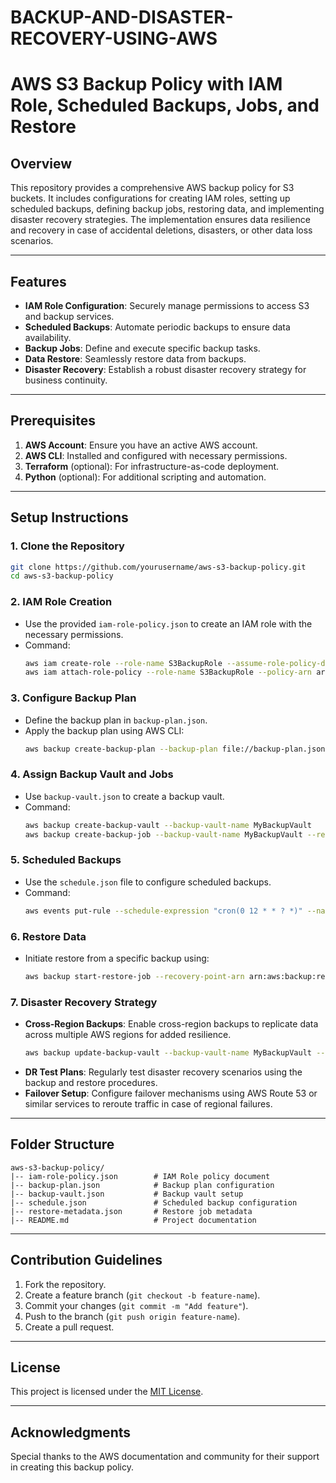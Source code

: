 # BACKUP-AND-DISASTER-RECOVERY-USING-AWS

# AWS S3 Backup Policy with IAM Role, Scheduled Backups, Jobs, and Restore

## Overview
This repository provides a comprehensive AWS backup policy for S3 buckets. It includes configurations for creating IAM roles, setting up scheduled backups, defining backup jobs, restoring data, and implementing disaster recovery strategies. The implementation ensures data resilience and recovery in case of accidental deletions, disasters, or other data loss scenarios.

---

## Features
- **IAM Role Configuration**: Securely manage permissions to access S3 and backup services.
- **Scheduled Backups**: Automate periodic backups to ensure data availability.
- **Backup Jobs**: Define and execute specific backup tasks.
- **Data Restore**: Seamlessly restore data from backups.
- **Disaster Recovery**: Establish a robust disaster recovery strategy for business continuity.

---

## Prerequisites
1. **AWS Account**: Ensure you have an active AWS account.
2. **AWS CLI**: Installed and configured with necessary permissions.
3. **Terraform** (optional): For infrastructure-as-code deployment.
4. **Python** (optional): For additional scripting and automation.

---

## Setup Instructions

### 1. Clone the Repository
```bash
git clone https://github.com/yourusername/aws-s3-backup-policy.git
cd aws-s3-backup-policy
```

### 2. IAM Role Creation
- Use the provided `iam-role-policy.json` to create an IAM role with the necessary permissions.
- Command:
  ```bash
  aws iam create-role --role-name S3BackupRole --assume-role-policy-document file://iam-role-policy.json
  aws iam attach-role-policy --role-name S3BackupRole --policy-arn arn:aws:iam::aws:policy/AWSBackupServiceRolePolicyForBackup
  ```

### 3. Configure Backup Plan
- Define the backup plan in `backup-plan.json`.
- Apply the backup plan using AWS CLI:
  ```bash
  aws backup create-backup-plan --backup-plan file://backup-plan.json
  ```

### 4. Assign Backup Vault and Jobs
- Use `backup-vault.json` to create a backup vault.
- Command:
  ```bash
  aws backup create-backup-vault --backup-vault-name MyBackupVault
  aws backup create-backup-job --backup-vault-name MyBackupVault --resource-arn arn:aws:s3:::your-bucket-name
  ```

### 5. Scheduled Backups
- Use the `schedule.json` file to configure scheduled backups.
- Command:
  ```bash
  aws events put-rule --schedule-expression "cron(0 12 * * ? *)" --name DailyBackupRule
  ```

### 6. Restore Data
- Initiate restore from a specific backup using:
  ```bash
  aws backup start-restore-job --recovery-point-arn arn:aws:backup:region:account-id:recovery-point-id --metadata file://restore-metadata.json --iam-role-arn arn:aws:iam::account-id:role/S3BackupRole
  ```

### 7. Disaster Recovery Strategy
- **Cross-Region Backups**: Enable cross-region backups to replicate data across multiple AWS regions for added resilience.
  ```bash
  aws backup update-backup-vault --backup-vault-name MyBackupVault --region target-region
  ```
- **DR Test Plans**: Regularly test disaster recovery scenarios using the backup and restore procedures.
- **Failover Setup**: Configure failover mechanisms using AWS Route 53 or similar services to reroute traffic in case of regional failures.

---

## Folder Structure
```
aws-s3-backup-policy/
|-- iam-role-policy.json        # IAM Role policy document
|-- backup-plan.json            # Backup plan configuration
|-- backup-vault.json           # Backup vault setup
|-- schedule.json               # Scheduled backup configuration
|-- restore-metadata.json       # Restore job metadata
|-- README.md                   # Project documentation
```

---

## Contribution Guidelines
1. Fork the repository.
2. Create a feature branch (`git checkout -b feature-name`).
3. Commit your changes (`git commit -m "Add feature"`).
4. Push to the branch (`git push origin feature-name`).
5. Create a pull request.

---

## License
This project is licensed under the [MIT License](LICENSE).

---

## Acknowledgments
Special thanks to the AWS documentation and community for their support in creating this backup policy.

